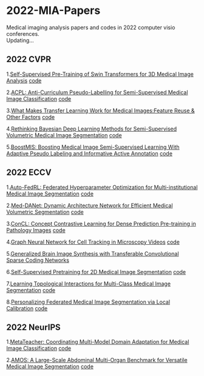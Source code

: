 # 2022-MIA-Papers
Medical imaging analysis papers and codes in 2022 computer visio conferences. <br>Updating...

## 2022 CVPR

1.[Self-Supervised Pre-Training of Swin Transformers for 3D Medical Image Analysis](https://openaccess.thecvf.com/content/CVPR2022/papers/Tang_Self-Supervised_Pre-Training_of_Swin_Transformers_for_3D_Medical_Image_Analysis_CVPR_2022_paper.pdf)
[code](https://monai.io/research/swin-unetr)

2.[ACPL: Anti-Curriculum Pseudo-Labelling for Semi-Supervised Medical Image Classification](https://openaccess.thecvf.com/content/CVPR2022/papers/Liu_ACPL_Anti-Curriculum_Pseudo-Labelling_for_Semi-Supervised_Medical_Image_Classification_CVPR_2022_paper.pdf)
[code](https://github.com/FBLADL/ACPL)

3.[What Makes Transfer Learning Work for Medical Images:Feature Reuse & Other Factors](https://openaccess.thecvf.com/content/CVPR2022/papers/Matsoukas_What_Makes_Transfer_Learning_Work_for_Medical_Images_Feature_Reuse_CVPR_2022_paper.pdf)
[code](https://github.com/ChrisMats/feature-reuse)

4.[Rethinking Bayesian Deep Learning Methods for Semi-Supervised Volumetric Medical Image Segmentation](https://openaccess.thecvf.com/content/CVPR2022/papers/Wang_Rethinking_Bayesian_Deep_Learning_Methods_for_Semi-Supervised_Volumetric_Medical_Image_CVPR_2022_paper.pdf)
[code](https://github.com/JianfWang/GBDL)

5.[BoostMIS: Boosting Medical Image Semi-Supervised Learning With Adaptive Pseudo Labeling and Informative Active Annotation](https://openaccess.thecvf.com/content/CVPR2022/papers/Zhang_BoostMIS_Boosting_Medical_Image_Semi-Supervised_Learning_With_Adaptive_Pseudo_Labeling_CVPR_2022_paper.pdf)
[code](https://github.com/wannature/BoostMIS)

## 2022 ECCV

1.[Auto-FedRL: Federated Hyperparameter Optimization for Multi-institutional Medical Image Segmentation](https://arxiv.org/abs/2203.06338)
[code](https://github.com/guopengf/Auto-FedRL)

2.[Med-DANet: Dynamic Architecture Network for Efficient Medical Volumetric Segmentation](https://arxiv.org/abs/2206.06575)
[code](https://github.com/Wenxuan-1119/Med-DANet)

3.[ConCL: Concept Contrastive Learning for Dense Prediction Pre-training in Pathology Images](https://arxiv.org/abs/2207.06733)
[code](https://github.com/Jiawei-Yang/ConCL)

4.[Graph Neural Network for Cell Tracking in Microscopy Videos](https://www.springerprofessional.de/graph-neural-network-for-cell-tracking-in-microscopy-videos/23632850)
[code](https://github.com/talbenha/cell-tracker-gnn)

5.[Generalized Brain Image Synthesis with Transferable Convolutional Sparse Coding Networks]()

6.[Self-Supervised Pretraining
for 2D Medical Image Segmentation](https://arxiv.org/pdf/2209.00314.pdf)
[code](https://github.com/kaland313/SSL-MedSeg)

7.[Learning Topological Interactions for Multi-Class
Medical Image Segmentation](https://arxiv.org/pdf/2207.09654.pdf)
[code](https://github.com/TopoXLab/TopoInteraction)

8.[Personalizing Federated Medical Image
Segmentation via Local Calibration](https://arxiv.org/pdf/2207.04655.pdf)
[code](https://github.com/jcwang123/FedLC)

## 2022 NeurIPS

1.[MetaTeacher: Coordinating Multi-Model Domain Adaptation for Medical Image Classification](https://neurips.cc/virtual/2022/poster/54461)
[code](https://github.com/wongzbb/metateacher)

2.[AMOS: A Large-Scale Abdominal Multi-Organ Benchmark for Versatile Medical Image Segmentation](https://neurips.cc/virtual/2022/poster/55771)
[code](https://github.com/JiYuanFeng/AMOS)
